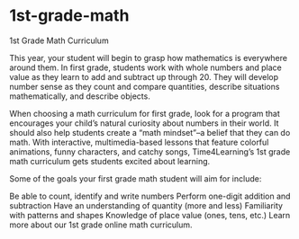 # 1st-grade-math
1st Grade Math Curriculum

This year, your student will begin to grasp how mathematics is everywhere around them. In first grade, students work with whole numbers and place value as they learn to add and subtract up through 20. They will develop number sense as they count and compare quantities, describe situations mathematically, and describe objects.

When choosing a math curriculum for first grade, look for a program that encourages your child’s natural curiosity about numbers in their world. It should also help students create a “math mindset”–a belief that they can do math. With  interactive, multimedia-based lessons that feature colorful animations, funny characters, and catchy songs, Time4Learning’s 1st grade math curriculum gets students excited about learning.

Some of the goals your first grade math student will aim for include:

Be able to count, identify and write numbers
Perform one-digit addition and subtraction
Have an understanding of quantity (more and less)
Familiarity with patterns and shapes
Knowledge of place value (ones, tens, etc.)
Learn more about our 1st grade online math curriculum.
